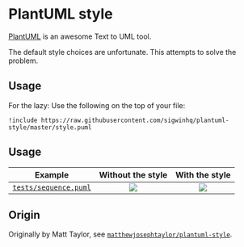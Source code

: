 # PlantUML style

[PlantUML](http://www.plantuml.com) is an awesome Text to UML tool.

The default style choices are unfortunate. This attempts to solve the problem. 

## Usage

For the lazy: Use the following on the top of your file:

```
!include https://raw.githubusercontent.com/sigwinhq/plantuml-style/master/style.puml
```

## Usage

| Example | Without the style  | With the style |
|:-------:|:------------------:|:--------------:|
| [`tests/sequence.puml`](./tests/sequence.puml) | ![](http://www.plantuml.com/plantuml/svg/SoWkIImgAStDuNBCoKnELT2rKt3AJrAmKl18pSd9LuIAskX2HKCoCeiLW2YregGeDJSrfr8X9pyldSiXDIy5Q0O0) | ![](http://www.plantuml.com/plantuml/svg/BOn12eCm44Ntdc8yW6OlfTYkUe1U8CR134mcDZF1Uljg4VxcFtXlLFF5QkAc9GbSPuHejkhWNF5Rlv35EbN54h8OYlKX9wUqR2JnurRsSigTsixeabV3ulwdNyzeys0A2DqTddc20Lx8dDkBthgBlYCf7CEl5Kp8Et2MfHbHvYFo0m00) |

## Origin

Originally by Matt Taylor, see [`matthewjosephtaylor/plantuml-style`](https://github.com/matthewjosephtaylor/plantuml-style).
